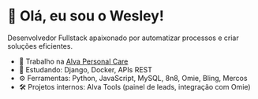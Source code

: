 # 👋 Olá, eu sou o Wesley!
Desenvolvedor Fullstack apaixonado por automatizar processos e criar soluções eficientes.

- 💼 Trabalho na [Alva Personal Care](https://alvapersonalcare.com.br)
- 🧠 Estudando: Django, Docker, APIs REST
- ⚙️ Ferramentas: Python, JavaScript, MySQL, 8n8, Omie, Bling, Mercos
- 🛠️ Projetos internos: Alva Tools (painel de leads, integração com Omie)
